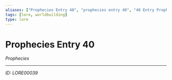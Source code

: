 ```yaml
---
aliases: ["Prophecies Entry 40", "prophecies entry 40", "40 Entry Prophecies"]
tags: [lore, worldbuilding]
type: lore
---
```


# Prophecies Entry 40

*Prophecies*

---
*ID: LORE00039*